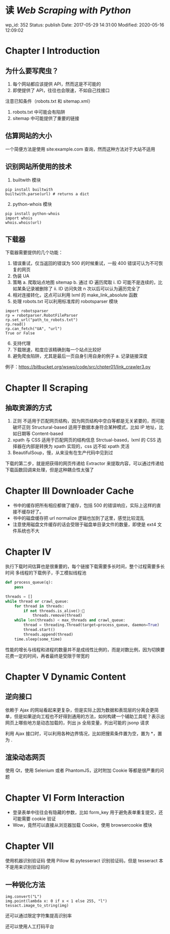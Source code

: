 # 读 _Web Scraping with Python_

wp_id: 352
Status: publish
Date: 2017-05-29 14:31:00
Modified: 2020-05-16 12:09:02

# Chapter I Introduction

## 为什么要写爬虫？

1. 每个网站都应该提供 API，然而这是不可能的
2. 即使提供了 API，往往也会限速，不如自己找接口

注意已知条件（robots.txt 和 sitemap.xml）

1. robots.txt 中可能会有陷阱
2. sitemap 中可能提供了重要的链接

## 估算网站的大小

一个简便方法是使用 site:example.com 查询，然而这种方法对于大站不适用

## 识别网站所使用的技术

1. builtwith 模块

```
pip install builtwith
builtwith.parse(url) # returns a dict
```	

2. python-whois 模块
```
pip install python-whois
import whois
whois.whois(url)
```

## 下载器

下载器需要提供的几个功能：

1. 错误重试，仅当返回的错误为 500 的时候重试，一般 400 错误可认为不可恢复的网页
2. 伪装 UA
3. 策略
    a. 爬取站点地图 sitemap
    b. 通过 ID 遍历爬取
        i. ID 可能不是连续的，比如某条记录被删除了
        ii. ID 访问失效 n 次以后可以认为遍历完全了
4. 相对连接转化，这点可以利用 lxml 的 make_link_absolute 函数
5. 处理 robots.txt 可以利用标准库的 robotsparser 模块

```
import robotsparser
rp = robotparser.RobotFileParser
rp.set_url("path_to_robots.txt")
rp.read()
rp.can_fetch("UA", "url")
True or False
```

6. 支持代理
7. 下载限速，粒度应该精确到每一个站点比较好
8. 避免爬虫陷阱，尤其是最后一页自身引用自身的例子
   a. 记录链接深度

例子：https://bitbucket.org/wswp/code/src/chpter01/link_crawler3.py

# Chapter II Scraping

## 抽取资源的方式

1. 正则
        不适用于匹配网页结构，因为网页结构中空白等都是无关紧要的，而可能破坏正则 Structural-based
        适用于数据本身符合某种模式，比如 IP 地址，比如日期等 Content-based
2. xpath 与 CSS
        适用于匹配网页的结构信息 Strctual-based，lxml 的 CSS 选择器在内部是转换为 xpath 实现的，css 远不如 xpath 灵活
3. BeautifulSoup，慢，从来没有在生产代码中见到过

下载的第二步，就是把获得的网页传递给 Extractor 来提取内容，可以通过传递给下载函数回调来处理，但是这种耦合性太强了

# Chapter III Downloader Cache

* 书中的缓存把所有相应都做了缓存，包括 500 的错误响应，实际上这样的直接不缓存好了。
* 书中的磁盘缓存把 url normalize 逻辑也加到了这里，感觉比较混乱
* 注意使用磁盘文件缓存的话会受限于磁盘单目录文件的数量，即使是 ext4 文件系统也不大

# Chapter IV

执行下载时间估算也是很重要的，每个链接下载需要多长时间，整个过程需要多长时间
多线程的下载例子，手工模拟线程池

```py
def process_queue(q):
    pass
	
threads = []
while thread or crawl_queue:
    for thread in threads:
        if not threads.is_alive():            
            threads.remove(thread)
    while len(threads) < max_threads and crawl_queue:
        thread = threading.Thread(target=process_queue, daemon=True)
        thread.start()
        threads.append(thread)
    time.sleep(some_time)
```
	
性能的增长与线程和进程的数量并不是成线性比例的，而是对数比例，因为切换要花费一定的时间，再者最终是受限于带宽的

# Chapter V Dynamic Content

## 逆向接口

依赖于 Ajax 的网站看起来更复杂，但是实际上因为数据和表现层的分离会更简单，但是如果逆向工程也不好得到通用的方法，如何构建一个辅助工具呢？表示出网页上哪些地方是动态加载的，列出 js 全局变量，列出可能的 jsonp 请求

利用 Ajax 接口时，可以利用各种边界情况，比如把搜索条件置为空，置为 *，置为 .

## 渲染动态网页

使用 Qt，使用 Selenium 或者 PhantomJS，这时附加 Cookie 等都是很严重的问题

# Chapter VI Form Interaction

* 登录表单中往往会有隐藏的参数，比如 form_key 用于避免表单重复提交，还可能需要 cookie 验证
* Wow，竟然可以直接从浏览器加载 Cookie，使用 browsercookie 模块

# Chapter VII

使用机器识别验证码
使用 Pillow 和 pytesseract 识别验证码，但是 tesseract 本不是用来识别验证码的

## 一种锐化方法
```
img.convert("L")
img.point(lambda x: 0 if x < 1 else 255, "l")
tessact.image_to_string(img)
```
	
还可以通过限定字符集提高识别率

还可以使用人工打码平台
